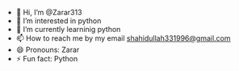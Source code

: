 - 👋 Hi, I’m @Zarar313
- 👀 I’m interested in python
- 🌱 I’m currently learninig python
- 📫 How to reach me by my email shahidullah331996@gmail.com
- 😄 Pronouns: Zarar
- ⚡ Fun fact: Python 

<!---
Zarar313/Zarar313 is a ✨ special ✨ repository because its `README.md` (this file) appears on your GitHub profile.
You can click the Preview link to take a look at your changes.
--->
